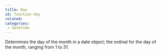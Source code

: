```yaml
---
title: Day
id: function-day
related:
categories:
 - datetime
---
```


Determines the day of the month in a date object; the ordinal for the day of the month, ranging from 1 to 31.
